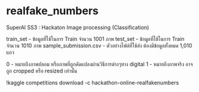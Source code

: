 # realfake_numbers
SuperAI SS3 : Hackaton Image processing (Classification)

train_set - ข้อมูลที่ใช้ในการ Train จำนวน 1001 ภาพ
test_set - ข้อมูลที่ใช้ในการ Train จำนวน 1010 ภาพ
sample_submission.csv - ตัวอย่างไฟล์ที่ใช้ส่ง ต้องมีข้อมูลทั้งหมด 1,010 แถว

0 - หมายถึงภาพปลอม หรือภาพที่ถูกดัดแปลงผ่านวิธีการต่างๆทาง digital
1 - หมายถึงภาพจริง อาจถูก cropped หรือ resized เท่านั้น

!kaggle competitions download -c hackathon-online-realfakenumbers
